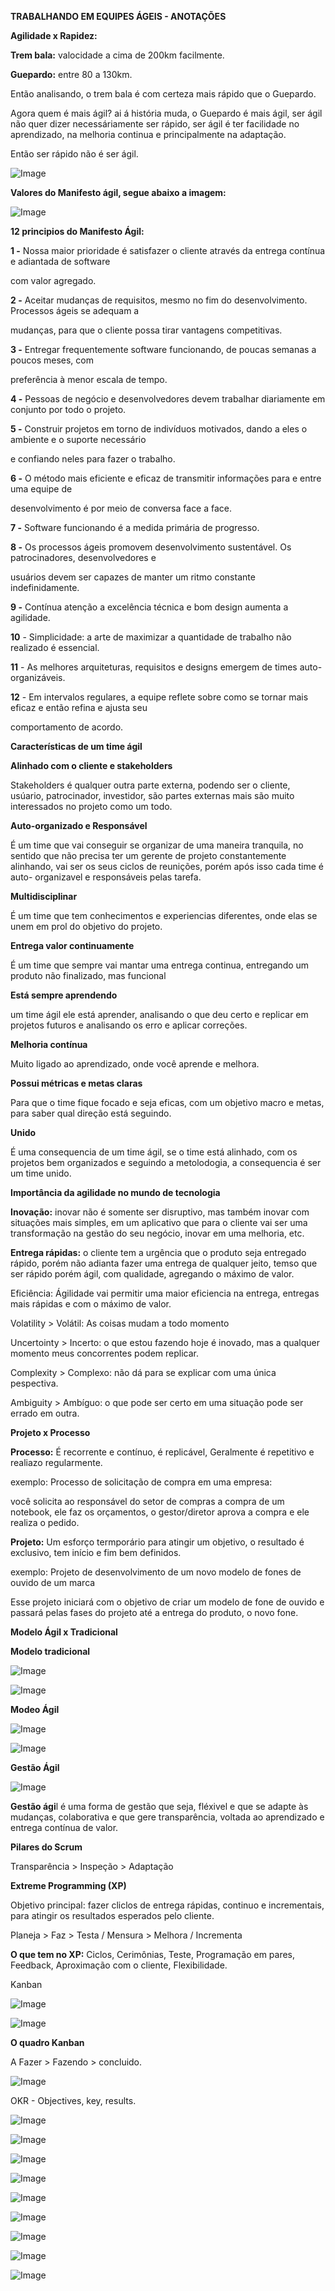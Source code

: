 **TRABALHANDO EM EQUIPES ÁGEIS - ANOTAÇÕES**

 

**Agilidade x Rapidez:** 

**Trem bala:** valocidade a cima de 200km facilmente.

**Guepardo:** entre 80 a 130km.

Então analisando, o trem bala é com certeza mais rápido que o Guepardo.

Agora quem é mais ágil? ai á história muda, o Guepardo é mais ágil, ser ágil não quer dizer necessáriamente ser rápido, ser ágil é ter facilidade no aprendizado, na melhoria continua e principalmente na adaptação.

Então ser rápido não é ser ágil.

 

![Image](/assets/images/clip_image002.jpg)

**Valores do Manifesto ágil, segue abaixo a imagem:**

 

![Image](/assets/images/clip_image004.jpg)

 

**12 principios do Manifesto Ágil:**

 

**1 -** Nossa maior prioridade é satisfazer o cliente através da entrega contínua e adiantada de software

com valor agregado.

**2 -** Aceitar mudanças de requisitos, mesmo no fim do desenvolvimento. Processos ágeis se adequam a

mudanças, para que o cliente possa tirar vantagens competitivas.

**3 -** Entregar frequentemente software funcionando, de poucas semanas a poucos meses, com

preferência à menor escala de tempo.

**4 -** Pessoas de negócio e desenvolvedores devem trabalhar diariamente em conjunto por todo o projeto.

**5 -** Construir projetos em torno de indivíduos motivados, dando a eles o ambiente e o suporte necessário

e confiando neles para fazer o trabalho.

**6 -** O método mais eficiente e eficaz de transmitir informações para e entre uma equipe de

desenvolvimento é por meio de conversa face a face.

**7 -** Software funcionando é a medida primária de progresso.

**8 -** Os processos ágeis promovem desenvolvimento sustentável. Os patrocinadores, desenvolvedores e

usuários devem ser capazes de manter um ritmo constante indefinidamente.

**9 -** Contínua atenção a excelência técnica e bom design aumenta a agilidade.

**10** - Simplicidade: a arte de maximizar a quantidade de trabalho não realizado é essencial.

**11** - As melhores arquiteturas, requisitos e designs emergem de times auto-organizáveis.

**12** - Em intervalos regulares, a equipe reflete sobre como se tornar mais eficaz e então refina e ajusta seu

comportamento de acordo.

 

**Características de um time ágil**

 

**Alinhado com o cliente e stakeholders**

Stakeholders é qualquer outra parte externa, podendo ser o cliente, usúario, patrocinador, investidor, são partes externas mais são muito interessados no projeto como um todo.

 

**Auto-organizado e Responsável**

É um time que vai conseguir se organizar de uma maneira tranquila, no sentido que não precisa ter um gerente de projeto constantemente alinhando, vai ser os seus ciclos de reunições, porém após isso cada time é auto- organizavel e responsáveis pelas tarefa.

 

**Multidisciplinar**

É um time que tem conhecimentos e experiencias diferentes, onde elas se unem em prol do objetivo do projeto.

 

**Entrega valor continuamente**

É um time que sempre vai mantar uma entrega continua, entregando um produto não finalizado, mas funcional

 

**Está sempre aprendendo**

um time ágil ele está aprender, analisando o que deu certo e replicar em projetos futuros e analisando os erro e aplicar correções.

 

**Melhoria contínua**

Muito ligado ao aprendizado, onde você aprende e melhora.

 

**Possui métricas e metas claras**

Para que o time fique focado e seja eficas, com um objetivo macro e metas, para saber qual direção está seguindo.

 

**Unido**

É uma consequencia de um time ágil, se o time está alinhado, com os projetos bem organizados e seguindo a metolodogia, a consequencia é ser um time unido.

 

**Importância da agilidade no mundo de tecnologia**

 

**Inovação:** inovar não é somente ser disruptivo, mas também inovar com situações mais simples, em um aplicativo que para o cliente vai ser uma transformação na gestão do seu negócio, inovar em uma melhoria, etc.

 

**Entrega rápidas:** o cliente tem a urgência que o produto seja entregado rápido, porém não adianta fazer uma entrega de qualquer jeito, temso que ser rápido porém ágil, com qualidade, agregando o máximo de valor.

 

Eficiência: Ágilidade vai permitir uma maior eficiencia na entrega, entregas mais rápidas e com o máximo de valor.

 

Volatility > Volátil: As coisas mudam a todo momento

Uncertointy > Incerto: o que estou fazendo hoje é inovado, mas a qualquer momento meus concorrentes podem replicar.

Complexity > Complexo: não dá para se explicar com uma única pespectiva.

Ambiguity > Ambíguo: o que pode ser certo em uma situação pode ser errado em outra.

 

**Projeto x Processo**

 

**Processo:** É recorrente e contínuo, é replicável, Geralmente é repetitivo e realiazo regularmente.

exemplo: Processo de solicitação de compra em uma empresa:

você solicita ao responsável do setor de compras a compra de um notebook, ele faz os orçamentos, o gestor/diretor aprova a compra e ele realiza o pedido.

 

**Projeto:** Um esforço termporário para atingir um objetivo, o resultado é exclusivo, tem início e fim bem definidos.

exemplo: Projeto de desenvolvimento de um novo modelo de fones de ouvido de um marca

Esse projeto iniciará com o objetivo de criar um modelo de fone de ouvido e passará pelas fases do projeto até a entrega do produto, o novo fone.

 

**Modelo Ágil x Tradicional** 

 

**Modelo tradicional**

 

![Image](/assets/images/clip_image005.jpg)

![Image](file:///C:/Users/Ricardo/AppData/Local/Temp/msohtmlclip1/01/clip_image007.jpg)

 

 

**Modeo Ágil**

![Image](/assets/images/clip_image009.jpg)

 

![Image](/assets/images/clip_image012.jpg)

 

**Gestão Ágil**

 

![Image](/assets/images/clip_image014.jpg)

 

 

**Gestão ági**l é uma forma de gestão que seja, fléxivel e que se adapte às mudanças, colaborativa e que gere transparência, voltada ao aprendizado e entrega contínua de valor.

 

**Pilares do Scrum**

 

Transparência > Inspeção > Adaptação

 

**Extreme Programming (XP)**

 

Objetivo principal: fazer cliclos de entrega rápidas, continuo e incrementais, para atingir os resultados esperados pelo cliente.

Planeja > Faz > Testa / Mensura > Melhora / Incrementa

 

**O que tem no XP:** Ciclos, Cerimônias, Teste, Programação em pares, Feedback, Aproximação com o cliente, Flexibilidade.

 

Kanban

 

![Image](/assets/images/clip_image016.jpg)

 

 

 

![Image](/assets/images/clip_image018.jpg)

 

 

**O quadro Kanban**

 

A Fazer > Fazendo > concluido.

 

![Image](/assets/images/clip_image020.jpg)

 

 

OKR - Objectives, key, results.

 

![Image](/assets/images/clip_image022.jpg)

 

 

![Image](/assets/images/clip_image024.jpg)

 

![Image](/assets/images/clip_image026.jpg)

 

![Image](/assets/images/clip_image028.jpg)

 

 

![Image](/assets/images/clip_image030.jpg)

 

![Image](/assets/images/clip_image032.jpg)

 

![Image](/assets/images/clip_image034.jpg)

 

 

![Image](/assets/images/clip_image036.jpg)

 

 

 

![Image](/assets/images/clip_image038.jpg)

 

 

 

 

 

 

 

 

 

 

 

 
